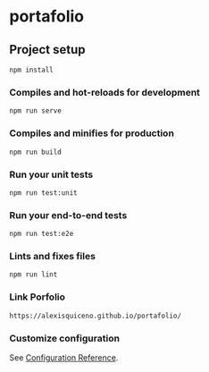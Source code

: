 # portafolio

## Project setup
```
npm install
```

### Compiles and hot-reloads for development
```
npm run serve
```

### Compiles and minifies for production
```
npm run build
```

### Run your unit tests
```
npm run test:unit
```

### Run your end-to-end tests
```
npm run test:e2e
```

### Lints and fixes files
```
npm run lint
```
### Link Porfolio
```
https://alexisquiceno.github.io/portafolio/
```
### Customize configuration
See [Configuration Reference](https://cli.vuejs.org/config/).
